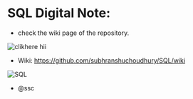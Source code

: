 # SQL Digital Note:

- check the wiki page of the repository.

![clikhere](https://monophy.com/media/fVtsIajEs6TVOVIk3d/monophy.gif) hii

- Wiki: https://github.com/subhranshuchoudhury/SQL/wiki

![SQL](https://user-images.githubusercontent.com/63858190/150373304-f7ba39c1-277c-4d36-925f-94a16a53d6a7.png)

- @ssc
